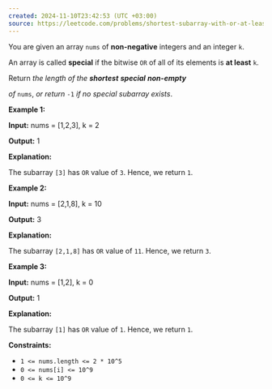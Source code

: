 ```yaml
---
created: 2024-11-10T23:42:53 (UTC +03:00)
source: https://leetcode.com/problems/shortest-subarray-with-or-at-least-k-ii/description/?envType=daily-question&envId=2024-11-10
---
```

You are given an array `nums` of **non-negative** integers and an integer `k`.

An array is called **special** if the bitwise `OR` of all of its elements is **at least** `k`.

Return _the length of the **shortest** **special** **non-empty**_

_of_ `nums`, _or return_ `-1` _if no special subarray exists_.


**Example 1:**

**Input:** nums = \[1,2,3\], k = 2

**Output:** 1

**Explanation:**

The subarray `[3]` has `OR` value of `3`. Hence, we return `1`.


**Example 2:**

**Input:** nums = \[2,1,8\], k = 10

**Output:** 3

**Explanation:**

The subarray `[2,1,8]` has `OR` value of `11`. Hence, we return `3`.


**Example 3:**

**Input:** nums = \[1,2\], k = 0

**Output:** 1

**Explanation:**

The subarray `[1]` has `OR` value of `1`. Hence, we return `1`.


**Constraints:**

-   `1 <= nums.length <= 2 * 10^5`
-   `0 <= nums[i] <= 10^9`
-   `0 <= k <= 10^9`
